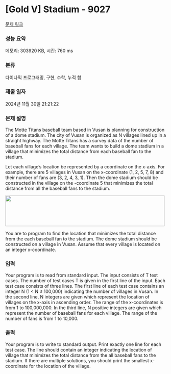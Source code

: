 # [Gold V] Stadium - 9027 

[문제 링크](https://www.acmicpc.net/problem/9027) 

### 성능 요약

메모리: 303920 KB, 시간: 760 ms

### 분류

다이나믹 프로그래밍, 구현, 수학, 누적 합

### 제출 일자

2024년 11월 30일 21:21:22

### 문제 설명

<p>The Motte Titans baseball team based in Vusan is planning for construction of a dome stadium. The city of Vusan is organized as N villages lined up in a straight highway. The Motte Titans has a survey data of the number of baseball fans for each village. The team wants to build a dome stadium in a village that minimizes the total distance from each baseball fan to the stadium.</p>

<p>Let each village’s location be represented by a coordinate on the x-axis. For example, there are 5 villages in Vusan on the x-coordinate (1, 2, 5, 7, 8) and their number of fans are (3, 2, 4, 3, 1). Then the dome stadium should be constructed in the village on the -coordinate 5 that minimizes the total distance from all the baseball fans to the stadium. </p>

<p><img alt="" src="https://www.acmicpc.net/upload/images2/vusan.png" style="height:96px; width:499px"></p>

<p>You are to program to find the location that minimizes the total distance from the each baseball fan to the stadium. The dome stadium should be constructed on a village in Vusan. Assume that every village is located on an integer x-coordinate.</p>

### 입력 

 <p>Your program is to read from standard input. The input consists of T test cases. The number of test cases T is given in the first line of the input. Each test case consists of three lines. The first line of each test case contains an integer N (1 < N ≤ 100,000) indicating the number of villages in Vusan. In the second line, N integers are given which represent the location of villages on the x-axis in ascending order. The range of the x-coordinates is from 1 to 100,000,000. In the third line, N positive integers are given which represent the number of baseball fans for each village. The range of the number of fans is from 1 to 10,000.</p>

### 출력 

 <p>Your program is to write to standard output. Print exactly one line for each test case. The line should contain an integer indicating the location of village that minimizes the total distance from the all baseball fans to the stadium. If there are multiple solutions, you should print the smallest x-coordinate for the location of the village.</p>


